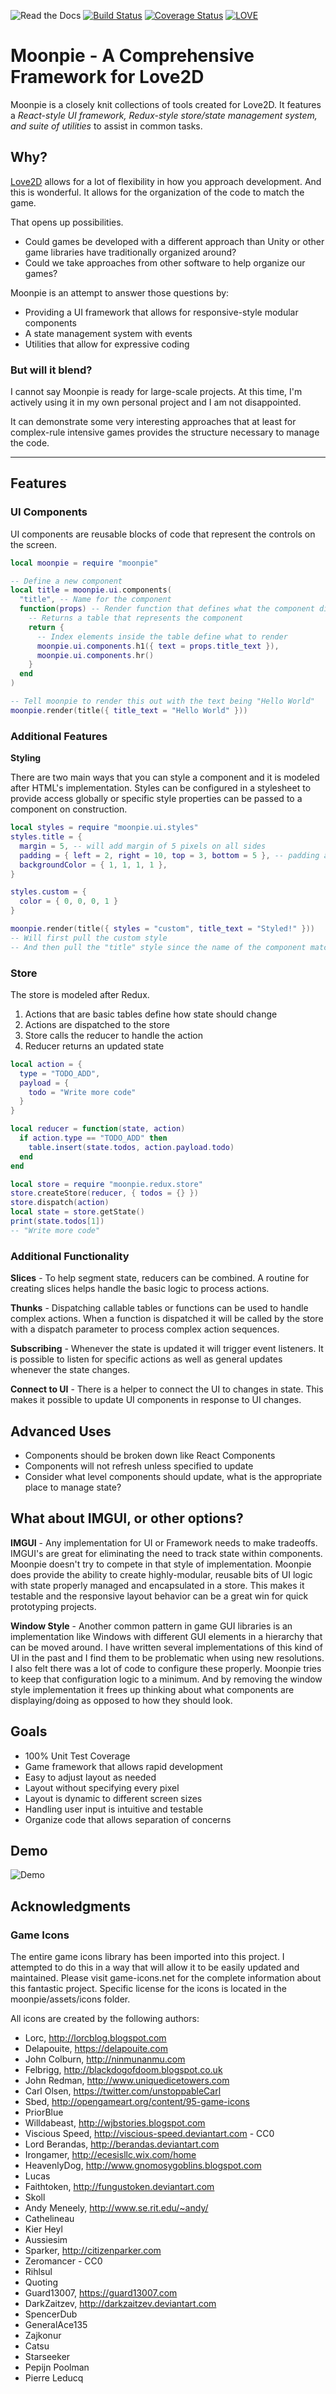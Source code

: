 ![Read the Docs](https://img.shields.io/readthedocs/moonpie)
[![Build Status](https://travis-ci.com/tredfern/moonpie.svg?branch=main)](https://travis-ci.com/tredfern/moonpie)
[![Coverage Status](https://coveralls.io/repos/github/tredfern/moonpie/badge.svg?branch=master)](https://coveralls.io/github/tredfern/moonpie?branch=master)
[![LOVE](https://img.shields.io/badge/L%C3%96VE-11.3-EA316E.svg)](http://love2d.org/)

# Moonpie - A Comprehensive Framework for Love2D
Moonpie is a closely knit collections of tools created for Love2D. It features a _React-style UI framework,_
_Redux-style store/state management system, and suite of utilities_ to assist in common tasks.

## Why?
[Love2D](http://love2d.org) allows for a lot of flexibility in how you approach development. And this is wonderful. It allows for the organization of the code to match the game.

That opens up possibilities. 
* Could games be developed with a different approach than Unity or other game libraries have traditionally organized around? 
* Could we take approaches from other software to help organize our games?

Moonpie is an attempt to answer those questions by:
* Providing a UI framework that allows for responsive-style modular components
* A state management system with events
* Utilities that allow for expressive coding

### But will it blend?
I cannot say Moonpie is ready for large-scale projects. At this time, I'm actively using it in my own personal project and I am not disappointed. 

It can demonstrate some very interesting approaches that at least for complex-rule intensive games provides the structure necessary to manage the code.

---
## Features
### UI Components

UI components are reusable blocks of code that represent the controls on the screen. 

```lua
local moonpie = require "moonpie"

-- Define a new component
local title = moonpie.ui.components(
  "title", -- Name for the component
  function(props) -- Render function that defines what the component displays
    -- Returns a table that represents the component
    return { 
      -- Index elements inside the table define what to render
      moonpie.ui.components.h1({ text = props.title_text }),
      moonpie.ui.components.hr()
    }
  end
)

-- Tell moonpie to render this out with the text being "Hello World"
moonpie.render(title({ title_text = "Hello World" }))
```
### Additional Features

**Styling** 

There are two main ways that you can style a component and it is modeled after HTML's implementation. Styles can be configured in a stylesheet to provide access globally or specific style properties can be passed to a component on construction.

```lua
local styles = require "moonpie.ui.styles"
styles.title = {
  margin = 5, -- will add margin of 5 pixels on all sides
  padding = { left = 2, right = 10, top = 3, bottom = 5 }, -- padding and margin can be specified on each side
  backgroundColor = { 1, 1, 1, 1 },
}

styles.custom = {
  color = { 0, 0, 0, 1 }
}

moonpie.render(title({ styles = "custom", title_text = "Styled!" }))
-- Will first pull the custom style
-- And then pull the "title" style since the name of the component matches
```

### Store

The store is modeled after Redux.
1. Actions that are basic tables define how state should change
2. Actions are dispatched to the store
3. Store calls the reducer to handle the action
4. Reducer returns an updated state


```lua
local action = {
  type = "TODO_ADD",
  payload = {
    todo = "Write more code"
  }
}

local reducer = function(state, action)
  if action.type == "TODO_ADD" then
    table.insert(state.todos, action.payload.todo)
  end
end

local store = require "moonpie.redux.store"
store.createStore(reducer, { todos = {} })
store.dispatch(action)
local state = store.getState()
print(state.todos[1])
-- "Write more code"
```

### Additional Functionality

**Slices** - To help segment state, reducers can be combined. A routine for creating slices helps handle the basic logic to process actions.

**Thunks** - Dispatching callable tables or functions can be used to handle complex actions. When a function is dispatched it will be called by the store with a dispatch parameter to process complex action sequences.

**Subscribing** - Whenever the state is updated it will trigger event listeners. It is possible to listen for specific actions as well as general updates whenever the state changes.

**Connect to UI** - There is a helper to connect the UI to changes in state. This makes it possible to update UI components in response to UI changes.

## Advanced Uses

* Components should be broken down like React Components
* Components will not refresh unless specified to update
* Consider what level components should update, what is the
  appropriate place to manage state?

## What about IMGUI, or other options?

**IMGUI** - Any implementation for UI or Framework needs to make tradeoffs. IMGUI's are great for eliminating the need to track state within components. Moonpie doesn't try to compete in that style of implementation. Moonpie does provide the ability to create highly-modular, reusable bits of UI logic with state properly managed and encapsulated in a store. This makes it testable and the responsive layout behavior can be a great win for quick prototyping projects.

**Window Style** - Another common pattern in game GUI libraries is an implementation like Windows with different GUI elements in a hierarchy that can be moved around. I have written several implementations of this kind of UI in the past and I find them to be problematic when using new resolutions. I also felt there was a lot of code to configure these properly. Moonpie tries to keep that configuration logic to a minimum. And by removing the window style implementation it frees up thinking about what components are displaying/doing as opposed to how they should look.



## Goals
 * 100% Unit Test Coverage
 * Game framework that allows rapid development
 * Easy to adjust layout as needed
 * Layout without specifying every pixel
 * Layout is dynamic to different screen sizes
 * Handling user input is intuitive and testable
 * Organize code that allows separation of concerns

## Demo
![Demo](screenshots/moonpie_progress.gif)

## Acknowledgments 
### Game Icons
The entire game icons library has been imported into this project. I attempted to do this in a way that will allow
it to be easily updated and maintained. Please visit game-icons.net for the complete information about this 
fantastic project. Specific license for the icons is located in the moonpie/assets/icons folder.

All icons are created by the following authors:
- Lorc, http://lorcblog.blogspot.com
- Delapouite, https://delapouite.com
- John Colburn, http://ninmunanmu.com
- Felbrigg, http://blackdogofdoom.blogspot.co.uk
- John Redman, http://www.uniquedicetowers.com
- Carl Olsen, https://twitter.com/unstoppableCarl
- Sbed, http://opengameart.org/content/95-game-icons
- PriorBlue
- Willdabeast, http://wjbstories.blogspot.com
- Viscious Speed, http://viscious-speed.deviantart.com - CC0
- Lord Berandas, http://berandas.deviantart.com
- Irongamer, http://ecesisllc.wix.com/home
- HeavenlyDog, http://www.gnomosygoblins.blogspot.com
- Lucas
- Faithtoken, http://fungustoken.deviantart.com
- Skoll
- Andy Meneely, http://www.se.rit.edu/~andy/
- Cathelineau
- Kier Heyl
- Aussiesim
- Sparker, http://citizenparker.com
- Zeromancer - CC0
- Rihlsul
- Quoting
- Guard13007, https://guard13007.com
- DarkZaitzev, http://darkzaitzev.deviantart.com
- SpencerDub
- GeneralAce135
- Zajkonur
- Catsu
- Starseeker
- Pepijn Poolman
- Pierre Leducq
